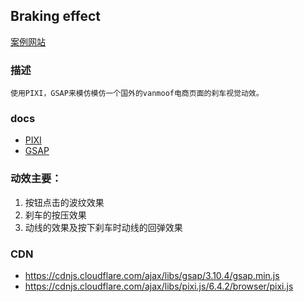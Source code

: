## Braking effect
[案例网站](https://www.vanmoof.com/en-NL/s3?color=light)

### 描述

    使用PIXI，GSAP来模仿模仿一个国外的vanmoof电商页面的刹车视觉动效。

### docs
- [PIXI](https://pixijs.com/)
- [GSAP](https://greensock.com/docs/v3/GSAP)


### 动效主要：
1. 按钮点击的波纹效果
2. 刹车的按压效果
3. 动线的效果及按下刹车时动线的回弹效果

### CDN
 - https://cdnjs.cloudflare.com/ajax/libs/gsap/3.10.4/gsap.min.js
 - https://cdnjs.cloudflare.com/ajax/libs/pixi.js/6.4.2/browser/pixi.js
